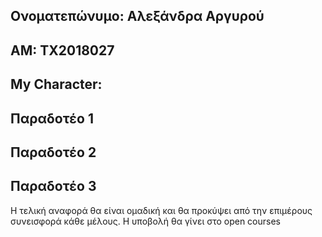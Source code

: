 ## Ονοματεπώνυμο: Αλεξάνδρα Αργυρού
## ΑΜ: ΤΧ2018027
## My Character:

## Παραδοτέο 1


## Παραδοτέο 2


## Παραδοτέο 3


Η τελική αναφορά θα είναι ομαδική και θα προκύψει από την επιμέρους συνεισφορά κάθε μέλους. Η υποβολή θα γίνει στο open courses
